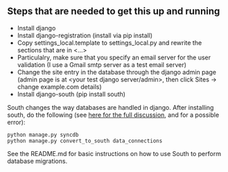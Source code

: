 ## Steps that are needed to get this up and running

* Install django
* Install django-registration (install via pip install)
* Copy settings_local.template to settings_local.py and rewrite the sections that are in <...>
* Particulalry, make sure that you specify an email server for the user validation (I use a Gmail smtp server as a test email server)
* Change the site entry in the database through the django admin page (admin page is at <your test django server/admin>, then click Sites -> change example.com details)
* Install django-south (pip install south)

South changes the way databases are handled in django. After installing south, do the following (see [here for the full discussion](http://south.readthedocs.org/en/latest/convertinganapp.html#converting-an-app), and for a possible error):

    python manage.py syncdb
    python manage.py convert_to_south data_connections

See the README.md for basic instructions on how to use South to perform database migrations.
